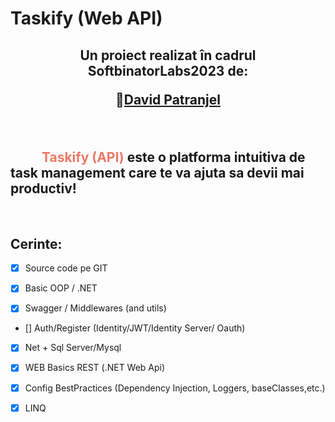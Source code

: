 # Taskify (Web API)

<h2 align = "center"> 
     <p>Un proiect realizat în cadrul SoftbinatorLabs2023 de:</p>
     <p>🦆<a href= "https://github.com/DavidPatranjel" >David Patranjel</a>
</h2>
<br>

<h2 style = "text-indent: 50px;"> 
<span style="color: #ed7966">Taskify (API)</span> este o platforma intuitiva de task management care te va ajuta sa devii mai productiv! 
</h2>
<br>

## Cerinte:
- [x] Source code pe GIT

- [x] Basic OOP / .NET

- [x] Swagger / Middlewares (and utils)

- [] Auth/Register (Identity/JWT/Identity Server/ Oauth)

- [x] Net + Sql Server/Mysql

- [x] WEB Basics REST (.NET Web Api)
- [x] Config BestPractices (Dependency Injection, Loggers, baseClasses,etc.)

- [x] LINQ
